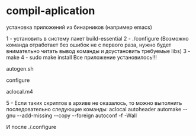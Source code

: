 # compil-aplication
установка приложений из бинарников (например emacs)

1 - установить в систему пакет build-essential
2 - ./configure (Возможно команда отработает без ошибок не с первого раза, нужно будет внимательно читать вывод команды и доустановить требуемые libs)
3 - make
4 - sudo make install
Все приложение установилось!!!

autogen.sh

configure 

aclocal.m4

5 - Если таких скриптов в архиве не оказалось, то можно выполнить последовательно следующие команды: 
  aclocal
  autoheader
  automake --gnu --add-missing --copy --foreign
  autoconf -f -Wall
  
 И после ./.configure
